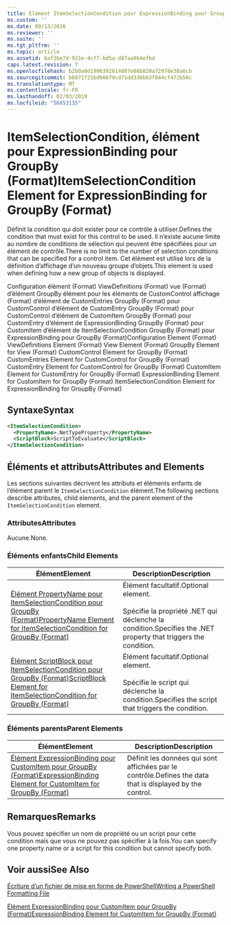 ```yaml
---
title: Élément ItemSelectionCondition pour ExpressionBinding pour GroupBy (Format) | Microsoft Docs
ms.custom: ''
ms.date: 09/13/2016
ms.reviewer: ''
ms.suite: ''
ms.tgt_pltfrm: ''
ms.topic: article
ms.assetid: 6af3be7d-921e-4cf7-bd5a-d87aa0b4efbd
caps.latest.revision: 7
ms.openlocfilehash: b2b0a0d1996392614807e08b820a72978e38a0cb
ms.sourcegitcommit: b6871f21bd666f9cd71dd336bb3f844cf472b56c
ms.translationtype: MT
ms.contentlocale: fr-FR
ms.lasthandoff: 02/03/2019
ms.locfileid: "56853135"
---
```

# <a name="itemselectioncondition-element-for-expressionbinding-for-groupby-format"></a><span data-ttu-id="e7bde-102">ItemSelectionCondition, élément pour ExpressionBinding pour GroupBy (Format)</span><span class="sxs-lookup"><span data-stu-id="e7bde-102">ItemSelectionCondition Element for ExpressionBinding for GroupBy (Format)</span></span>

<span data-ttu-id="e7bde-103">Définit la condition qui doit exister pour ce contrôle à utiliser.</span><span class="sxs-lookup"><span data-stu-id="e7bde-103">Defines the condition that must exist for this control to be used.</span></span> <span data-ttu-id="e7bde-104">Il n’existe aucune limite au nombre de conditions de sélection qui peuvent être spécifiées pour un élément de contrôle.</span><span class="sxs-lookup"><span data-stu-id="e7bde-104">There is no limit to the number of selection conditions that can be specified for a control item.</span></span> <span data-ttu-id="e7bde-105">Cet élément est utilisé lors de la définition d’affichage d’un nouveau groupe d’objets.</span><span class="sxs-lookup"><span data-stu-id="e7bde-105">This element is used when defining how a new group of objects is displayed.</span></span>

<span data-ttu-id="e7bde-106">Configuration élément (Format) ViewDefinitions (Format) vue (Format) d’élément GroupBy élément pour les éléments de CustomControl affichage (Format) d’élément de CustomEntries GroupBy (Format) pour CustomControl d’élément de CustomEntry GroupBy (Format) pour CustomControl d’élément de CustomItem GroupBy (Format) pour CustomEntry d’élément de ExpressionBinding GroupBy (Format) pour CustomItem d’élément de ItemSelectionCondition GroupBy (Format) pour ExpressionBinding pour GroupBy (Format)</span><span class="sxs-lookup"><span data-stu-id="e7bde-106">Configuration Element (Format) ViewDefinitions Element (Format) View Element (Format) GroupBy Element for View (Format) CustomControl Element for GroupBy (Format) CustomEntries Element for CustomControl for GroupBy (Format) CustomEntry Element for CustomControl for GroupBy (Format) CustomItem Element for CustomEntry for GroupBy (Format) ExpressionBinding Element for CustomItem for GroupBy (Format) ItemSelectionCondition Element for ExpressionBinding for GroupBy (Format)</span></span>

## <a name="syntax"></a><span data-ttu-id="e7bde-107">Syntaxe</span><span class="sxs-lookup"><span data-stu-id="e7bde-107">Syntax</span></span>

```xml
<ItemSelectionCondition>
  <PropertyName>.NetTypeProperty</PropertyName>
  <ScriptBlock>ScriptToEvaluate</ScriptBlock>
</ItemSelectionCondition>
```

## <a name="attributes-and-elements"></a><span data-ttu-id="e7bde-108">Éléments et attributs</span><span class="sxs-lookup"><span data-stu-id="e7bde-108">Attributes and Elements</span></span>

<span data-ttu-id="e7bde-109">Les sections suivantes décrivent les attributs et éléments enfants de l’élément parent le `ItemSelectionCondition` élément.</span><span class="sxs-lookup"><span data-stu-id="e7bde-109">The following sections describe attributes, child elements, and the parent element of the `ItemSelectionCondition` element.</span></span>

### <a name="attributes"></a><span data-ttu-id="e7bde-110">Attributes</span><span class="sxs-lookup"><span data-stu-id="e7bde-110">Attributes</span></span>

<span data-ttu-id="e7bde-111">Aucune.</span><span class="sxs-lookup"><span data-stu-id="e7bde-111">None.</span></span>

### <a name="child-elements"></a><span data-ttu-id="e7bde-112">Éléments enfants</span><span class="sxs-lookup"><span data-stu-id="e7bde-112">Child Elements</span></span>

|<span data-ttu-id="e7bde-113">Élément</span><span class="sxs-lookup"><span data-stu-id="e7bde-113">Element</span></span>|<span data-ttu-id="e7bde-114">Description</span><span class="sxs-lookup"><span data-stu-id="e7bde-114">Description</span></span>|
|-------------|-----------------|
|[<span data-ttu-id="e7bde-115">Élément PropertyName pour ItemSelectionCondition pour GroupBy (Format)</span><span class="sxs-lookup"><span data-stu-id="e7bde-115">PropertyName Element for ItemSelectionCondition for GroupBy (Format)</span></span>](./propertyname-element-for-itemselectioncondition-for-groupby-format.md)|<span data-ttu-id="e7bde-116">Élément facultatif.</span><span class="sxs-lookup"><span data-stu-id="e7bde-116">Optional element.</span></span><br /><br /> <span data-ttu-id="e7bde-117">Spécifie la propriété .NET qui déclenche la condition.</span><span class="sxs-lookup"><span data-stu-id="e7bde-117">Specifies the .NET property that triggers the condition.</span></span>|
|[<span data-ttu-id="e7bde-118">Élément ScriptBlock pour ItemSelectionCondition pour GroupBy (Format)</span><span class="sxs-lookup"><span data-stu-id="e7bde-118">ScriptBlock Element for ItemSelectionCondition for GroupBy (Format)</span></span>](./scriptblock-element-for-itemselectioncondition-for-groupby-format.md)|<span data-ttu-id="e7bde-119">Élément facultatif.</span><span class="sxs-lookup"><span data-stu-id="e7bde-119">Optional element.</span></span><br /><br /> <span data-ttu-id="e7bde-120">Spécifie le script qui déclenche la condition.</span><span class="sxs-lookup"><span data-stu-id="e7bde-120">Specifies the script that triggers the condition.</span></span>|

### <a name="parent-elements"></a><span data-ttu-id="e7bde-121">Éléments parents</span><span class="sxs-lookup"><span data-stu-id="e7bde-121">Parent Elements</span></span>

|<span data-ttu-id="e7bde-122">Élément</span><span class="sxs-lookup"><span data-stu-id="e7bde-122">Element</span></span>|<span data-ttu-id="e7bde-123">Description</span><span class="sxs-lookup"><span data-stu-id="e7bde-123">Description</span></span>|
|-------------|-----------------|
|[<span data-ttu-id="e7bde-124">Élément ExpressionBinding pour CustomItem pour GroupBy (Format)</span><span class="sxs-lookup"><span data-stu-id="e7bde-124">ExpressionBinding Element for CustomItem for GroupBy (Format)</span></span>](./expressionbinding-element-for-customitem-for-groupby-format.md)|<span data-ttu-id="e7bde-125">Définit les données qui sont affichées par le contrôle.</span><span class="sxs-lookup"><span data-stu-id="e7bde-125">Defines the data that is displayed by the control.</span></span>|

## <a name="remarks"></a><span data-ttu-id="e7bde-126">Remarques</span><span class="sxs-lookup"><span data-stu-id="e7bde-126">Remarks</span></span>

<span data-ttu-id="e7bde-127">Vous pouvez spécifier un nom de propriété ou un script pour cette condition mais que vous ne pouvez pas spécifier à la fois.</span><span class="sxs-lookup"><span data-stu-id="e7bde-127">You can specify one property name or a script for this condition but cannot specify both.</span></span>

## <a name="see-also"></a><span data-ttu-id="e7bde-128">Voir aussi</span><span class="sxs-lookup"><span data-stu-id="e7bde-128">See Also</span></span>

[<span data-ttu-id="e7bde-129">Écriture d’un fichier de mise en forme de PowerShell</span><span class="sxs-lookup"><span data-stu-id="e7bde-129">Writing a PowerShell Formatting File</span></span>](./writing-a-powershell-formatting-file.md)

[<span data-ttu-id="e7bde-130">Élément ExpressionBinding pour CustomItem pour GroupBy (Format)</span><span class="sxs-lookup"><span data-stu-id="e7bde-130">ExpressionBinding Element for CustomItem for GroupBy (Format)</span></span>](./expressionbinding-element-for-customitem-for-groupby-format.md)
